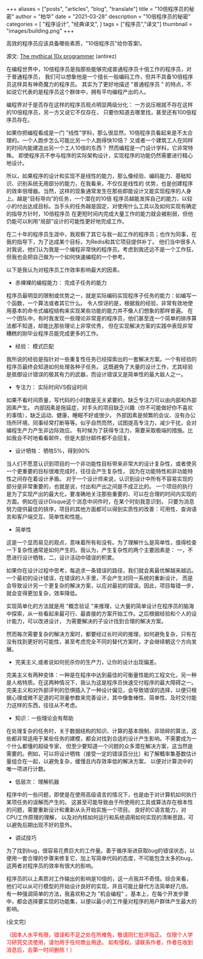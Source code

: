 +++ aliases = ["posts", "articles", "blog", "translate"]
title = "10倍程序员的秘密"
author = "柏华"
date = "2021-03-28"
description = "10倍程序员的秘密"
categories = [
"程序设计",
"经典译文",
]
tags = ["程序员","译文"]
thumbnail = "images/building.png"
+++

高效的程序员应该具备哪些素质，"10倍程序员"给你答案!。

<!--more-->

源文: [The mythical 10x programmer](http://antirez.com/news/112) (antirez)

在编程世界中，10倍程序员是指那些能够完成普通程序员十倍工作的程序员，对于普通程序员， 我们可以想象他是一个擅长一般编码工作，但并不具备10倍程序员这样具有神奇魔力的程序员。 其实为了更好地描述 "普通程序员 "
的特点，不如说它代表的是程序员这个群体中，拥有平均编程产出的人。

编程界对于是否存在这样的程序员观点明显两级分化： 一方说压根就不存在这样的10倍程序员，另一方又说它不仅存在， 只要你知道去哪里找，甚至还有100倍程序员存在。

如果你把编程看成是一门 "线性"学科，那么很显然，10倍程序员看起来是不太合理的。一个人跑步怎么可能比另一个人跑得快10倍？ 又或者一个建筑工人在同样的时间内能建造出另一个工人10倍的东西？ 然而编程是一门设计学科，它非常特殊。
即使程序员不参与程序的实际架构设计，实现程序的功能仍然需要进行精心地设计。

所以，如果程序的设计和实现不是线性的能力，那么像经验、编码能力、基础知识、识别系统无用部分的能力，在我看来，不仅仅是线性的
优势，也是创建程序的效率倍增器。当然，这样的现象通常发生在那些即能设计又能实现程序的人身上。越是“目标导向”的任务，一个潜在的10倍
程序员越能发挥自己的能力，以较小的付出达成目标。当手头的任务越是固定，对使用什么工具以及如何实现有确定的指导方针时，10倍程序员 在更短时间内完成大量工作的能力就会被削弱，但他仍能可以利用“局部”设计的可能性更好地完成工作。

在二十年的程序员生涯中，我观察了其它与我一起工作的程序员；也作为同事，在我的指导下，为了达成某个目标，为Redis和其它项目提供补丁。
他们当中很多人对我说，他们认为我是一个编程非常快的程序员。考虑到我还远不是一个工作狂，但我也会把自己做为一个如何快速编程的一个参考。

以下是我认为对程序员工作效率影响最大的因素。

* 赤裸裸的编程能力： 完成子任务的能力

程序员最明显的限制或优势之一，就是实际编码实现程序子任务的能力：如编写一个函数，一个算法或者其它什么。 令人惊讶的是，根据我的经验，非常有效地使用基本的命令式编程结构来实现某些功能的能力并不像人们想象的那样普遍。
在一个团队中，有时我发现一些理论非常差的程序员，他们甚至连一个简单的排序算法都不知道，却能比那些理论上非常优秀， 但在实现解决方案的实践中表现非常糟糕的刚毕业程序员能完成更多的工作。

* 经验： 模式匹配

我所说的经验是指针对一些重复性任务已经探索出的一套解决方案。一个有经验的程序员最终会知道如何处理各种子任务。 这既避免了大量的设计工作，尤其经验是抵御设计错误的极其有力的武器，而设计错误又是简单性的最大敌人之一。

* 专注力： 实际时间VS假设时间

如果不看时间质量，写代码的小时数是无关紧要的。缺乏专注力可以由内部和外部因素产生。 内部因素是拖延症，对手头的项目缺乏兴趣（你不可能做好你不喜欢的事情），缺乏运动、健康，睡眠不好或很少。
外部因素是频繁的会议、没有办公场所环境、同事经常打断等等。似乎自然而然，试图提高专注力，减少干扰，会对编程生产力产生非边际效应。 有时候为了获得专注力，需要采取极端的措施。比如我会不时地看看邮件，但是大部分邮件都不会回复。

* 设计牺牲： 牺牲5%，得到90%

当人们不愿意认识到项目的一个非功能性目标带来非常大的设计复杂性，或者使另一个更重要的目标很难完成时，往往会产生复杂性， 因为在功能特性和非功能特性之间存在着设计矛盾。
对于一个设计师来说，认识到设计中所有不容易实现的部分是非常重要的，也就是说，付出和产出之间是不成正比的。
一个项目的执行是为了实现产出的最大化，要准确地关注那些重要的、可以在合理的时间内实现的方面。例如在设计Disque这个消息中间件时，在某个时刻我意识到，
只要为消息努力提供最佳的排序，项目的其他方面都可以得到实质性的改善：可用性、查询语言和客户端交互、简单性和性能。

* 简单性

这是一个显而易见的观点，意味着所有和没有。为了理解什么是简单性，值得检查一下复杂性通常是如何产生的。我认为，产生复杂性的两个主要因素是： 一，不愿进行设计牺牲，二，设计活动中错误的积累。

如果你在设计过程中思考，每追求一条错误的路径，我们就会离最优解越来越远。一个最初的设计错误，在错误的人手里，不会产生对同一系统的重新设计，
而是会导致设计另一个更复杂的解决方案，以应对最初的错误。因此，项目每错一步，就会变得更加复杂，效率降低。

实现简单化的方法就是用 "概念验证 "来推理，让大量的简单设计在程序员的脑海中探索，从一些看起来最可行、最直接的方案开始工作。之后根据经验和个人的设计能力，可以改进设计， 为需要解决的子设计找到合理的解决方案。

然而每次需要复杂的解决方案时，都要经过长时间的推理，如何避免复杂，只有在没有找到更好的可能性，甚至考虑完全不同的替代方案时，才会继续朝这个方向发展。

* 完美主义,或者说如何扼杀你的生产力，让你的设计出现偏差。

完美主义有两种变体：一种是在程序中达到最佳的可衡量性能的工程文化，另一种是人格特质。在这两种情况下，我认为这是程序员快速交付程序的最大障碍之一。
完美主义和对外部评判的恐惧插入了一种设计偏见，会导致错误的选择，以便只根据心理或微不足道的可测量参数来完善设计，其中像鲁棒性、简单性、及时交付能力这样的东西，往往从不考虑。

* 知识：一些理论会有帮助

在处理复杂的任务时，关于数据结构的知识、计算的基本限制、非琐碎的算法，这些都非常适用于某些任务的建模，都会对找到合适的设计产生影响。不需要成为一个什么都懂的超级专家，
但至少要知道一个问题的众多潜在解决方案，这当然是需要的。例如，可以将设计牺牲（接受一定的错误百分比）和了解概率集基数估计量组合在一起，以避免复杂，缓慢且内存效率低的解决方案， 以便对计算流中的唯一项进行计数。

* 低层次： 理解机器

程序中的一些问题，即使是在使用高级语言的情况下，也是由于对计算机如何执行某项任务的误解而产生的。 这甚至可能导致由于所使用的工具或算法存在根本性的问题，需要重新设计和重新从头开始实施一个项目。 良好的C语言能力，对CPU工作原理的理解，
以及对内核如何运行和系统调用如何实现的清晰思路，可以避免后期出现不好的意外。

* 调试技巧

为了找到bug，很容易花费巨大的工作量。善于循序渐进获取bug的错误状态，以便用一套合理的步骤来修复它，加上写简单代码的态度，不可能包含太多的bug， 
这两者对程序员的效率有很大的影响。

程序员的以上素质对工作输出的影响是10倍的，这一点我并不奇怪。综合来看，他们可以从可行模型的开始设计良好的实现，并且可能比替代方法简单好几倍。 有一种强调简单的方法，我喜欢称之为 "机会编程"
。基本上，在每个开发步骤中，都会选择要实现的功能集，以便以最小的工作量对程序的用户群体产生最大的影响。

(全文完)


<p style="color: red; text-align: left">（因本人水平有限，错误和不足之处在所难免，敬请同仁批评指正。
仅限个人学习研究交流使用，请勿用于任何商业用途。
如有侵权，请联系作者，作者在收到消息后，会第一时间删除！）</p>








